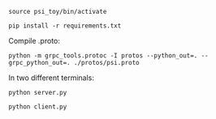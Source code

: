 

```
source psi_toy/bin/activate
```

```
pip install -r requirements.txt
```

Compile .proto:

```
python -m grpc_tools.protoc -I protos --python_out=. --grpc_python_out=. ./protos/psi.proto
```

In two different terminals:

```
python server.py
```

```
python client.py
```